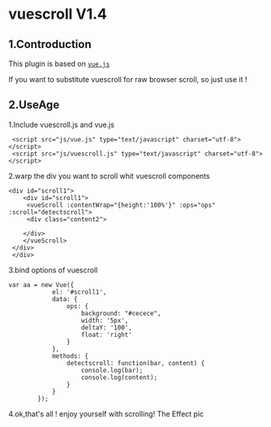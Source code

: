 # vuescroll V1.4
## 1.Controduction


This plugin is based on  [`vue.js`](https://github.com/vuejs/vue) <br> 

If you want to substitute vuescroll for raw browser scroll, so just use it !

## 2.UseAge

1.Include vuescroll.js and vue.js
```
 <script src="js/vue.js" type="text/javascript" charset="utf-8"></script>
 <script src="js/vuescroll.js" type="text/javascript" charset="utf-8"></script>

```
2.warp the div you want to scroll whit vuescroll components

```
<div id="scroll1">
    <div id="scroll1">
     <vueScroll :contentWrap="{height:'100%'}" :ops="ops" :scroll="detectscroll">
	 <div class="content2">

	</div>
    </vueScroll>
 </div>
 </div>
```

3.bind options of vuescroll
```
var aa = new Vue({
			el: '#scroll1',
			data: {
				ops: {
					background: "#cecece",
					width: '5px',
					deltaY: '100',
					float: 'right'
				}
			},
			methods: {
				detectscroll: function(bar, content) {
					console.log(bar);
					console.log(content);
				}
			}
		});

```
4.ok,that's all ! enjoy yourself with scrolling!
The Effect pic


